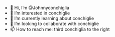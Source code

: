 - 👋 Hi, I’m @Johnnyconchiglia
- 👀 I’m interested in conchiglie
- 🌱 I’m currently learning about conchiglie
- 💞️ I’m looking to collaborate with conchiglie
- 📫 How to reach me: third conchiglia to the right

<!---
Johnnyconchiglia/Johnnyconchiglia is a ✨ special ✨ repository because its `README.md` (this file) appears on your GitHub profile.
You can click the Preview link to take a look at your changes.
--->
